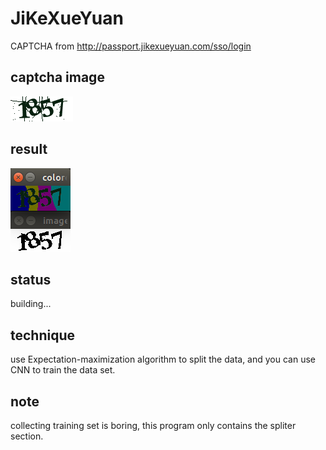 # JiKeXueYuan
CAPTCHA from http://passport.jikexueyuan.com/sso/login
## captcha image
![](./jikexueyuan.png)
## result
![](./result.png)
## status
building...
## technique
use Expectation-maximization algorithm to split the data, and you can use CNN to train the data set.

## note
collecting training set is boring, this program only contains the spliter section.
